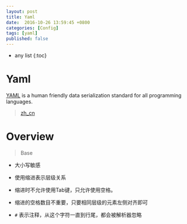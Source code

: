 ```yaml
---
layout: post
title: Yaml
date:  2016-10-26 13:59:45 +0800
categories: [Config]
tags: [yaml]
published: false
---
```


* any list
{:toc}

# Yaml

[YAML](http://www.yaml.org/) is a human friendly data serialization standard for all programming languages.


> [zh_cn](http://www.ruanyifeng.com/blog/2016/07/yaml.html)

# Overview

> Base

- 大小写敏感

- 使用缩进表示层级关系

- 缩进时不允许使用Tab键，只允许使用空格。

- 缩进的空格数目不重要，只要相同层级的元素左侧对齐即可

- ```#``` 表示注释，从这个字符一直到行尾，都会被解析器忽略


